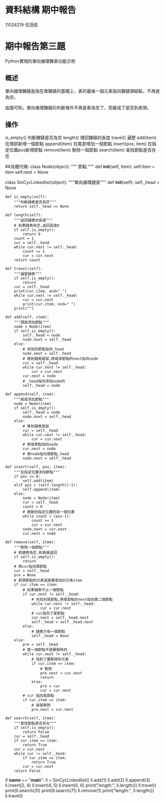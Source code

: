 # 資料結構 期中報告
11024219 任茂佶
# 期中報告第三題
Python實現的單向循環鍊表功能示例
## 概述
單向循環鍊錶是指在單鍊錶的基礎上，表的最後一個元素指向鍊錶頭結點，不再是為空。



由圖可知，單向循環鍊錶的判斷條件不再是表為空了，而變成了是否到表頭。

## 操作
is_empty() 判斷鍊錶是否為空
length() 傳回鍊錶的長度
travel() 遍歷
add(item) 在頭部新增一個節點
append(item) 在尾部增加一個節點
insert(pos, item) 在指定位置pos新增節點
remove(item) 刪除一個節點
search(item) 查找節點是否存在

##具體代碼:
    class Node(object):
    """ 節點 """
    def __init__(self, item):
        self.item = item
        self.next = None

class SinCycLinkedlist(object):
    """單向循環鏈表"""
    def __init__(self):
        self._head = None

    def is_empty(self):
        """判斷鏈表是否為空"""
        return self._head == None

    def length(self):
        """返回鏈表的長度"""  
        # 如果鏈表為空,返回長度0
        if self.is_empty():
            return 0
        count = 1
        cur = self._head
        while cur.next != self._head:
            count += 1
            cur = cur.next
        return count

    def travel(self):
        """遍歷鏈表"""
        if self.is_empty():
            return
        cur = self._head
        print(cur.item, end=" ")
        while cur.next != self._head:
            cur = cur.next
            print(cur.item, end=" ")
        print("")

    def add(self, item):
        """頭部添加節點"""
        node = Node(item)
        if self.is_empty():
            self._head = node
            node.next = self._head
        else:
            # 添加的節點指向_head
            node.next = self._head
            # 移到鏈表尾部,將尾部節點的next指向node
            cur = self._head
            while cur.next != self._head:
                cur = cur.next
            cur.next = node
            # _head指向添加node的
            self._head = node

    def append(self, item):
        """尾部添加節點"""
        node = Node(item)
        if self.is_empty():
            self._head = node
            node.next = self._head
        else:
            # 移到鏈表尾部
            cur = self._head
            while cur.next != self._head:
                cur = cur.next
            # 將尾節點指向node
            cur.next = node
            # 將node指向頭節點_head
            node.next = self._head

    def insert(self, pos, item):
        """在指定位置添加節點"""
        if pos <= 0:
            self.add(item)
        elif pos > (self.length()-1):
            self.append(item)
        else:
            node = Node(item)
            cur = self._head
            count = 0
            # 移動到指定位置的前一個位置
            while count < (pos-1):
                count += 1
                cur = cur.next
            node.next = cur.next
            cur.next = node

    def remove(self, item):
        """刪除一個節點"""
        # 若鏈表為空,則直接返回
        if self.is_empty():
            return
        # 將cur指向頭節點
        cur = self._head
        pre = None
        # 若頭節點的元素就是要查找的元素item
        if cur.item == item:
            # 如果鏈表不止一個節點
            if cur.next != self._head:
                # 先找到尾節點,將尾節點的next指向第二個節點
                while cur.next != self._head:
                    cur = cur.next
                # cur指向了尾節點
                cur.next = self._head.next
                self._head = self._head.next
            else:
                # 鏈表只有一個節點
                self._head = None
        else:
            pre = self._head
            # 第一個節點不是要刪除的
            while cur.next != self._head:
                # 找到了要刪除的元素
                if cur.item == item:
                    # 刪除
                    pre.next = cur.next
                    return
                else:
                    pre = cur
                    cur = cur.next
            # cur 指向尾節點
            if cur.item == item:
                # 尾部刪除
                pre.next = cur.next

    def search(self, item):
        """查找節點是否存在"""
        if self.is_empty():
            return False
        cur = self._head
        if cur.item == item:
            return True
        cur = cur.next
        while cur != self._head:
            if cur.item == item:
                return True
            cur = cur.next
        return False

if __name__ == "__main__":
    ll = SinCycLinkedlist()
    ll.add(1)
    ll.add(2)
    ll.append(3)
    ll.insert(2, 4)
    ll.insert(4, 5)
    ll.insert(0, 6)
    print("length:", ll.length())
    ll.travel()
    print(ll.search(3))
    print(ll.search(7))
    ll.remove(1)
    print("length:", ll.length())
    ll.travel()
